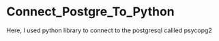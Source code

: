 # Connect_Postgre_To_Python
Here, I used python library to connect to the  postgresql callled psycopg2
